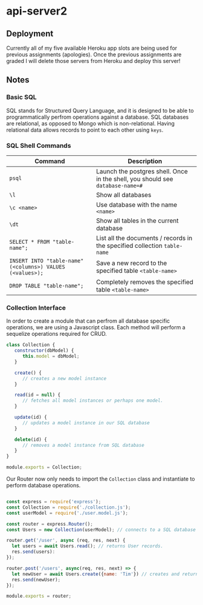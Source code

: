 # api-server2

## Deployment

Currently all of my five available Heroku app slots are being used for previous assignments (apologies). Once the previous assignments are graded I will delete those servers from Heroku and deploy this server!

## Notes

### Basic SQL

SQL stands for Structured Query Language, and it is designed to be able to programmatically perfrom operations against a database.  SQL databases are relational, as opposed to Mongo which is non-relational.  Having relational data allows records to point to each other using `keys`.

### SQL Shell Commands

| Command                                                   | Description                                                                    |
| --------------------------------------------------------- | ------------------------------------------------------------------------------ |
| `psql`                                                    | Launch the postgres shell. Once in the shell, you should see `database-name=#` |
| `\l`                                                      | Show all databases                                                             |
| `\c <name>`                                               | Use database with the name `<name>`                                            |
| `\dt`                                                     | Show all tables in the current database                                        |
| `SELECT * FROM "table-name";`                             | List all the documents / records in the specified collection `table-name`      |
| `INSERT INTO "table-name" (<columns>) VALUES (<values>);` | Save a new record to the specified table `<table-name>`                        |
| `DROP TABLE "table-name";`                                | Completely removes the specified table `<table-name>`                          |

### Collection Interface

In order to create a module that can perfrom all database specific operations, we are using a Javascript class.  Each method will perform a sequelize operations required for CRUD.

```javascript
class Collection {
   constructor(dbModel) {
      this.model = dbModel;
   }

   create() {
      // creates a new model instance
   }

   read(id = null) {
      // fetches all model instances or perhaps one model.
   }

   update(id) {
      // updates a model instance in our SQL database
   }

   delete(id) {
      // removes a model instance from SQL database
   }
}

module.exports = Collection;
```

Our Router now only needs to import the `Collection` class and instantiate to perform database operations.

```javascript

const express = require('express');
const Collection = require('./collection.js');
const userModel = require('./user.model.js');

const router = express.Router();
const Users = new Collection(userModel); // connects to a SQL database and performs CRUD for Users.

router.get('/user', async (req, res, next) {
  let users = await Users.read(); // returns User records.
  res.send(users):
});

router.post('/users', async(req, res, next) => {
  let newUser = await Users.create({name: 'Tim'}) // creates and returns a new User record.
  res.send(newUser);
});

module.exports = router;

```